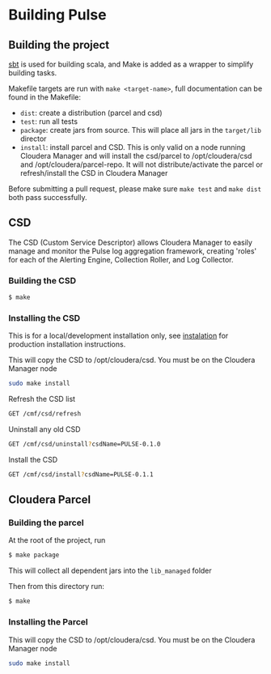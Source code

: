 # Building Pulse

## Building the project
[sbt](https://www.scala-sbt.org) is used for building scala, and Make is added as a wrapper to simplify building tasks.

Makefile targets are run with `make <target-name>`, full documentation can be found in the Makefile:

- `dist`: create a distribution (parcel and csd)
- `test`: run all tests
- `package`: create jars from source. This will place all jars in the `target/lib` director
- `install`: install parcel and CSD. This is only valid on a node running Cloudera Manager and will install
the csd/parcel to /opt/cloudera/csd and /opt/cloudera/parcel-repo. It will not distribute/activate the parcel
or refresh/install the CSD in Cloudera Manager

Before submitting a pull request, please make sure `make test` and `make dist` both pass successfully.


## CSD
The CSD (Custom Service Descriptor) allows Cloudera Manager to easily
manage and monitor the Pulse log aggregation framework, creating 'roles'
for each of the Alerting Engine, Collection Roller, and Log Collector.

### Building the CSD
```bash
$ make 
```

### Installing the CSD

This is for a local/development installation only, see [instalation](./installation.md) for production
installation instructions.

This will copy the CSD to /opt/cloudera/csd. You must be on the Cloudera Manager node
```bash
sudo make install
```

Refresh the CSD list

```bash
GET /cmf/csd/refresh

```

Uninstall any old CSD
```bash
GET /cmf/csd/uninstall?csdName=PULSE-0.1.0
```

Install the CSD
```bash
GET /cmf/csd/install?csdName=PULSE-0.1.1
```

## Cloudera Parcel

### Building the parcel
At the root of the project, run 

```bash
$ make package
```
This will collect all dependent jars into the `lib_managed` folder

Then from this directory run:

```bash
$ make 
```

### Installing the Parcel

This will copy the CSD to /opt/cloudera/csd. You must be on the Cloudera Manager node

```bash
sudo make install
``` 




